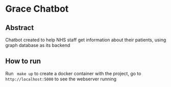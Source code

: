 # Grace Chatbot

## Abstract
Chatbot created to help NHS staff get information about their patients, using graph database as its backend

## How to run
Run ` make up` to create a docker container with the project, go to `http://localhost:5000` to see the webserver running